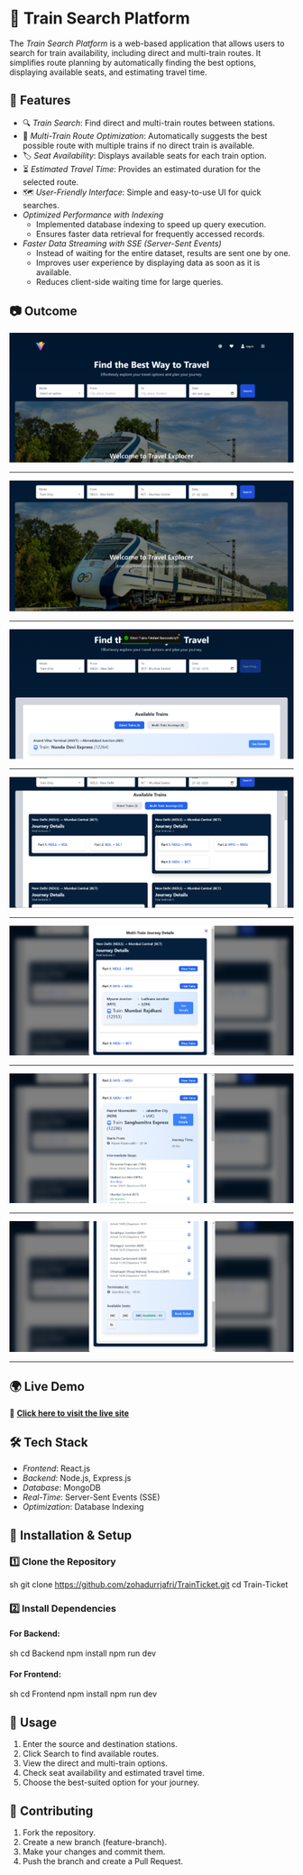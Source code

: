 # 🚆 Train Search Platform

The *Train Search Platform* is a web-based application that allows users to search for train availability, including direct and multi-train routes. It simplifies route planning by automatically finding the best options, displaying available seats, and estimating travel time.






## 🌟 Features

- 🔍 *Train Search*: Find direct and multi-train routes between stations.
- 🔄 *Multi-Train Route Optimization*: Automatically suggests the best possible route with multiple trains if no direct train is available.
- 🏷 *Seat Availability*: Displays available seats for each train option.
- ⏳ *Estimated Travel Time*: Provides an estimated duration for the selected route.
- 🗺 *User-Friendly Interface*: Simple and easy-to-use UI for quick searches.
- *Optimized Performance with Indexing*  
  - Implemented database indexing to speed up query execution.  
  - Ensures faster data retrieval for frequently accessed records.  
- *Faster Data Streaming with SSE (Server-Sent Events)*  
  - Instead of waiting for the entire dataset, results are sent one by one.  
  - Improves user experience by displaying data as soon as it is available.  
  - Reduces client-side waiting time for large queries.  



## 📷 Outcome

![Results](Results/A.png)

---

![Results](Results/B.png)

---

![Results](Results/C.png)

---

![Results](Results/D.png)

---

![Results](Results/E.png)

---

![Results](Results/F.png)

---

![Results](Results/G.png)


---


## 🌍 Live Demo  
🚀 **[Click here to visit the live site](https://train-ticket-rvn.vercel.app/)**



## 🛠 Tech Stack

- *Frontend*: React.js 
- *Backend*: Node.js, Express.js
- *Database*: MongoDB 
- *Real-Time*: Server-Sent Events (SSE) 
- *Optimization*: Database Indexing



## 🚀 Installation & Setup

### 1️⃣ Clone the Repository
sh
git clone https://github.com/zohadurrjafri/TrainTicket.git
cd Train-Ticket
  

### 2️⃣ Install Dependencies
 

#### For Backend:
sh
cd Backend
npm install
npm run dev
 

#### For Frontend:
sh
cd Frontend
npm install
npm run dev



## 📌 Usage
1. Enter the source and destination stations.
2. Click Search to find available routes.
3. View the direct and multi-train options.
4. Check seat availability and estimated travel time.
5. Choose the best-suited option for your journey.



## 🤝 Contributing
1. Fork the repository.
2. Create a new branch (feature-branch).
3. Make your changes and commit them.
4. Push the branch and create a Pull Request.
